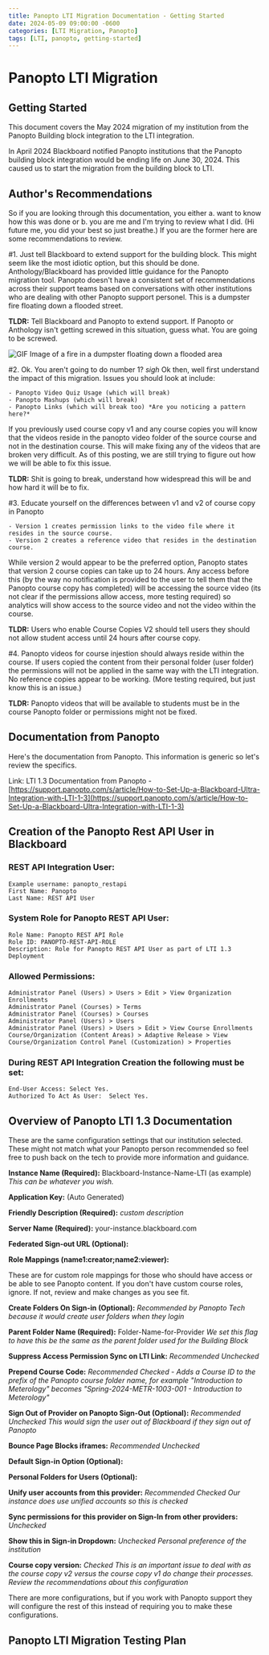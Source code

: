 ```yaml
---
title: Panopto LTI Migration Documentation - Getting Started
date: 2024-05-09 09:00:00 -0600
categories: [LTI Migration, Panopto]
tags: [LTI, panopto, getting-started]
---
```



# Panopto LTI Migration
## Getting Started

This document covers the May 2024 migration of my institution from the Panopto Building block integration to the LTI integration. 

In April 2024 Blackboard notified Panopto institutions that the Panopto building block integration would be ending life on June 30, 2024. This caused us to start the migration from the building block to LTI.

## Author's Recommendations

So if you are looking through this documentation, you either a. want to know how this was done or b. you are me and I'm trying to review what I did. (Hi future me, you did your best so just breathe.) If you are the former here are some recommendations to review.

#1. Just tell Blackboard to extend support for the building block. This might seem like the most idiotic option, but this should be done. Anthology/Blackboard has provided little guidance for the Panopto migration tool. Panopto doesn't have a consistent set of recommendations across their support teams based on conversations with other institutions who are dealing with other Panopto support personel. This is a dumpster fire floating down a flooded street.

**TLDR:** Tell Blackboard and Panopto to extend support. If Panopto or Anthology isn't getting screwed in this situation, guess what. You are going to be screwed. 

![GIF Image of a fire in a dumpster floating down a flooded area](assets/images/dumpter-fire-flood.gif)

#2. Ok. You aren't going to do number 1? *sigh* Ok then, well first understand the impact of this migration. Issues you should look at include:

    - Panopto Video Quiz Usage (which will break)
    - Panopto Mashups (which will break)
    - Panopto Links (which will break too) *Are you noticing a pattern here?*

If you previously used course copy v1 and any course copies you will know that the videos reside in the panopto video folder of the source course and not in the destination course. This will make fixing any of the videos that are broken very difficult. As of this posting, we are still trying to figure out how we will be able to fix this issue.

**TLDR:** Shit is going to break, understand how widespread this will be and how hard it will be to fix.

#3. Educate yourself on the differences between v1 and v2 of course copy in Panopto

    - Version 1 creates permission links to the video file where it resides in the source course.
    - Version 2 creates a reference video that resides in the destination course.

While version 2 would appear to be the preferred option, Panopto states that version 2 course copies can take up to 24 hours. Any access before this (by the way no notification is provided to the user to tell them that the Panopto course copy has completed) will be accessing the source video (its not clear if the permissions allow access, more testing required) so analytics will show access to the source video and not the video within the course.

**TLDR:** Users who enable Course Copies V2 should tell users they should not allow student access until 24 hours after course copy.

#4. Panopto videos for course injestion should always reside within the course. If users copied the content from their personal folder (user folder) the permissions will not be applied in the same way with the LTI integration. No reference copies appear to be working. (More testing required, but just know this is an issue.)

**TLDR:** Panopto videos that will be available to students must be in the course Panopto folder or permissions might not be fixed. 



## Documentation from Panopto

Here's the documentation from Panopto. This information is generic so let's review the specifics.

Link: LTI 1.3 Documentation from Panopto - [https://support.panopto.com/s/article/How-to-Set-Up-a-Blackboard-Ultra-Integration-with-LTI-1-3](https://support.panopto.com/s/article/How-to-Set-Up-a-Blackboard-Ultra-Integration-with-LTI-1-3)


## Creation of the Panopto Rest API User in Blackboard

### REST API Integration User:
	
    Example username: panopto_restapi
    First Name: Panopto
    Last Name: REST API User

### System Role for Panopto REST API User:
	
    Role Name: Panopto REST API Role
    Role ID: PANOPTO-REST-API-ROLE
    Description: Role for Panopto REST API User as part of LTI 1.3 Deployment

### Allowed Permissions:
    
    Administrator Panel (Users) > Users > Edit > View Organization Enrollments
    Administrator Panel (Courses) > Terms
    Administrator Panel (Courses) > Courses
    Administrator Panel (Users) > Users
    Administrator Panel (Users) > Users > Edit > View Course Enrollments
    Course/Organization (Content Areas) > Adaptive Release > View
    Course/Organization Control Panel (Customization) > Properties

### During REST API Integration Creation the following must be set:
    
    End-User Access: Select Yes.
    Authorized To Act As User:  Select Yes.



## Overview of Panopto LTI 1.3 Documentation 

These are the same configuration settings that our institution selected. These might not match what your Panopto person recommended so feel free to push back on the tech to provide more information and guidance.

**Instance Name (Required):** Blackboard-Instance-Name-LTI (as example) *This can be whatever you wish.*

**Application Key:** (Auto Generated)

**Friendly Description (Required):** *custom description*

**Server Name (Required):** your-instance.blackboard.com

**Federated Sign-out URL (Optional):**

**Role Mappings (name1:creator;name2:viewer):**

These are for custom role mappings for those who should have access or be able to see Panopto content. If you don't have custom course roles, ignore. If not, review and make changes as you see fit.

**Create Folders On Sign-in (Optional):** *Recommended by Panopto Tech because it would create user folders when they login*

**Parent Folder Name (Required):** Folder-Name-for-Provider *We set this flag to have this be the same as the parent folder used for the Building Block*

**Suppress Access Permission Sync on LTI Link:** *Recommended Unchecked*

**Prepend Course Code:** *Recommended Checked* - *Adds a Course ID to the prefix of the Panopto course folder name, for example "Introduction to Meterology" becomes "Spring-2024-METR-1003-001 - Introduction to Meterology"*

**Sign Out of Provider on Panopto Sign-Out (Optional):** *Recommended Unchecked* *This would sign the user out of Blackboard if they sign out of Panopto*

**Bounce Page Blocks iframes:** *Recommended Unchecked*

**Default Sign-in Option (Optional):**

**Personal Folders for Users (Optional):** 

**Unify user accounts from this provider:** *Recommended Checked* *Our instance does use unified accounts so this is checked*

**Sync permissions for this provider on Sign-In from other providers:** *Unchecked*

**Show this in Sign-in Dropdown:** *Unchecked* *Personal preference of the institution*

**Course copy version:** *Checked* *This is an important issue to deal with as the course copy v2 versus the course copy v1 do change their processes. Review the recommendations about this configuration*

There are more configurations, but if you work with Panopto support they will configure the rest of this instead of requiring you to make these configurations. 


## Panopto LTI Migration Testing Plan

